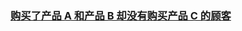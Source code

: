 ### [购买了产品 A 和产品 B 却没有购买产品 C 的顾客](https://leetcode-cn.com/problems/customers-who-bought-products-a-and-b-but-not-c)


